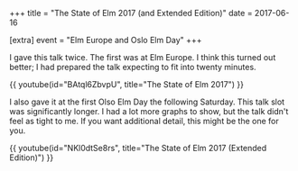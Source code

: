 +++
title = "The State of Elm 2017 (and Extended Edition)"
date = 2017-06-16

[extra]
event = "Elm Europe and Oslo Elm Day"
+++

I gave this talk twice.
The first was at Elm Europe.
I think this turned out better; I had prepared the talk expecting to fit into twenty minutes.

{{ youtube(id="BAtql6ZbvpU", title="The State of Elm 2017") }}

I also gave it at the first Olso Elm Day the following Saturday.
This talk slot was significantly longer.
I had a lot more graphs to show, but the talk didn't feel as tight to me.
If you want additional detail, this might be the one for you.

{{ youtube(id="NKl0dtSe8rs", title="The State of Elm 2017 (Extended Edition)") }}
